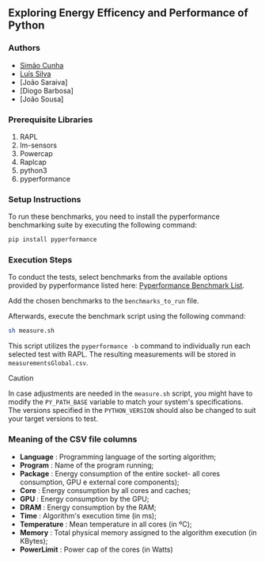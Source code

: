 ## Exploring Energy Efficency and Performance of Python

### Authors
* [Simão Cunha](https://github.com/simaocunha71)
* [Luís Silva](https://github.com/LuisMPSilva01)
* [João Saraiva]
* [Diogo Barbosa]
* [João Sousa]


### Prerequisite Libraries
1. RAPL
2. lm-sensors
3. Powercap
4. Raplcap
5. python3
6. pyperformance

### Setup Instructions
To run these benchmarks, you need to install the pyperformance benchmarking suite by executing the following command:

```bash
pip install pyperformance
```

### Execution Steps
To conduct the tests, select benchmarks from the available options provided by pyperformance listed here: [Pyperformance Benchmark List](https://pyperformance.readthedocs.io/benchmarks.html#available-benchmarks).

Add the chosen benchmarks to the `benchmarks_to_run` file.

Afterwards, execute the benchmark script using the following command:

```bash
sh measure.sh
```

This script utilizes the `pyperformance -b` command to individually run each selected test with RAPL. The resulting measurements will be stored in `measurementsGlobal.csv`.

> [!CAUTION]
> In case adjustments are needed in the `measure.sh` script, you might have to modify the `PY_PATH_BASE` variable to match your system's specifications.
> The versions specified in the `PYTHON_VERSION` should also be changed to suit your target versions to test.

### Meaning of the CSV file columns
* **Language** : Programming language of the sorting algorithm;
* **Program** : Name of the program running;
* **Package** : Energy consumption of the entire socket- all cores consumption, GPU e external core components);
* **Core** : Energy consumption by all cores and caches;
* **GPU** : Energy consumption by the GPU;
* **DRAM** : Energy consumption by the RAM;
* **Time** : Algorithm's execution time (in ms);
* **Temperature** : Mean temperature in all cores (in ºC);
* **Memory** : Total physical memory assigned to the algorithm execution (in KBytes);
* **PowerLimit** : Power cap of the cores (in Watts)
